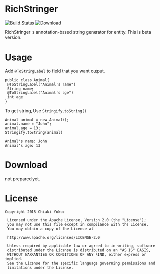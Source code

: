 # RichStringer
[![Build Status](https://travis-ci.org/chiiia12/RichStringify.svg?branch=master)](https://travis-ci.org/chiiia12/RichStringify)
[ ![Download](https://api.bintray.com/packages/chiiia12/maven/RichStringify/images/download.svg?version=0.1.0-test) ](https://bintray.com/chiiia12/maven/RichStringify/0.1.0-test/link)

RichStringer is annotation-based string generator for entity.
This is beta version.

# Usage 
Add `@ToStringLabel` to field that you want output.

```
public class Animal{
 @ToStringLabel("Animal's name")
 String name;
 @ToStringLabel("Animal's age")
 int age
}
```

To get string, Use `Stringify.toString()`
```
Animal animal = new Animal();
animal.name = "John";
animal.age = 13;
Stringify.toString(animal)
```
```ouput
Animal's name: John
Animal's age: 13
```

# Download
not prepared yet.

# License
```
Copyright 2018 Chiaki Yokoo 

 Licensed under the Apache License, Version 2.0 (the "License");
 you may not use this file except in compliance with the License.
 You may obtain a copy of the License at

 http://www.apache.org/licenses/LICENSE-2.0

 Unless required by applicable law or agreed to in writing, software
 distributed under the License is distributed on an "AS IS" BASIS,
 WITHOUT WARRANTIES OR CONDITIONS OF ANY KIND, either express or implied.
 See the License for the specific language governing permissions and
 limitations under the License.
```


